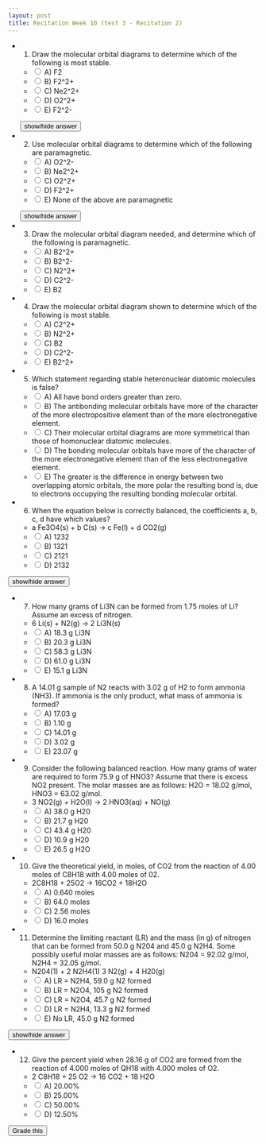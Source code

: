```yaml
---
layout: post
title: Recitation Week 10 (test 3 - Recitation 2)
---
```


+ 1) Draw the molecular orbital diagrams to determine which of the following is most stable.
  + <input name="1" type="radio" value="a"/> A) F2
  + <input name="1" type="radio" value="b"/> B) F2^2+
  + <input name="1" type="radio" value="c"/> C) Ne2^2+
  + <input name="1" type="radio" value="d"/> D) O2^2+
  + <input name="1" type="radio" value="e"/> E) F2^2-

  <span id="a1" style="display:none">![](../../../assets/2016-10-24-recitation-week-10-test-3-recitation-2-28b22.png)</span>

  <input type="button" onclick="$('#a1').toggle();" value="show/hide answer"/>

+ 2) Use molecular orbital diagrams to determine which of the following are paramagnetic.
  + <input name="2" type="radio" value="a"/> A) O2^2-
  + <input name="2" type="radio" value="b"/> B) Ne2^2+
  + <input name="2" type="radio" value="c"/> C) O2^2+
  + <input name="2" type="radio" value="d"/> D) F2^2+
  + <input name="2" type="radio" value="e"/> E) None of the above are paramagnetic

  <span id="a2" style="display:none">At six or twelve valence electrons, it is paramagnetic</span>

  <input type="button" onclick="$('#a2').toggle();" value="show/hide answer"/>

+ 3) Draw the molecular orbital diagram needed, and determine which of the following is paramagnetic.
  + <input name="3" type="radio" value="a"/> A) B2^2+
  + <input name="3" type="radio" value="b"/> B) B2^2-
  + <input name="3" type="radio" value="c"/> C) N2^2+
  + <input name="3" type="radio" value="d"/> D) C2^2-
  + <input name="3" type="radio" value="e"/> E) B2


+ 4) Draw the molecular orbital diagram shown to determine which of the following is most stable.
  + <input name="4" type="radio" value="a"/> A) C2^2+
  + <input name="4" type="radio" value="b"/> B) N2^2+
  + <input name="4" type="radio" value="c"/> C) B2
  + <input name="4" type="radio" value="d"/> D) C2^2-
  + <input name="4" type="radio" value="e"/> E) B2^2+
+ 5) Which statement regarding stable heteronuclear diatomic molecules is false?
  + <input name="5" type="radio" value="a"/> A) All have bond orders greater than zero.
  + <input name="5" type="radio" value="b"/> B) The antibonding molecular orbitals have more of the character of the more electropositive element than of the more electronegative element.
  + <input name="5" type="radio" value="c"/> C) Their molecular orbital diagrams are more symmetrical than those of homonuclear diatomic molecules.
  + <input name="5" type="radio" value="d"/> D) The bonding molecular orbitals have more of the character of the more electronegative element than of the less electronegative element.
  + <input name="5" type="radio" value="e"/> E) The greater is the difference in energy between two overlapping atomic orbitals, the more polar the resulting bond is, due to electrons occupying the resulting bonding molecular orbital.
+ 6) When the equation below is correctly balanced, the coefficients a, b, c, d have which values?
  + a Fe3O4(s) + b C(s) -> c Fe(l) + d CO2(g)
  + <input name="6" type="radio" value="a"/> A) 1232
  + <input name="6" type="radio" value="b"/> B) 1321
  + <input name="6" type="radio" value="c"/> C) 2121
  + <input name="6" type="radio" value="d"/> D) 2132

<span id="a3" style="display:none">![](../../../assets/2016-10-24-recitation-week-10-test-3-recitation-2-eb86b.png)</span>

<input type="button" onclick="$('#a3').toggle();" value="show/hide answer"/>

+ 7) How many grams of Li3N can be formed from 1.75 moles of Li? Assume an excess of nitrogen.
  + 6 Li(s) + N2(g) -> 2 Li3N(s)
  + <input name="7" type="radio" value="a"/> A) 18.3 g Li3N
  + <input name="7" type="radio" value="b"/> B) 20.3 g Li3N
  + <input name="7" type="radio" value="c"/> C) 58.3 g Li3N
  + <input name="7" type="radio" value="d"/> D) 61.0 g Li3N
  + <input name="7" type="radio" value="e"/> E) 15.1 g Li3N
+ 8) A 14.01 g sample of N2 reacts with 3.02 g of H2 to form ammonia (NH3). If ammonia is the only product, what mass of ammonia is formed?
  + <input name="8" type="radio" value="a"/> A) 17.03 g
  + <input name="8" type="radio" value="a"/> B) 1.10 g
  + <input name="8" type="radio" value="a"/> C) 14.01 g
  + <input name="8" type="radio" value="a"/> D) 3.02 g
  + <input name="8" type="radio" value="a"/> E) 23.07 g
+ 9) Consider the following balanced reaction. How many grams of water are required to form 75.9 g of HNO3? Assume that there is excess NO2 present. The molar masses are as follows: H2O = 18.02 g/mol, HNO3 = 63.02 g/mol.
  + 3 NO2(g) + H2O(l) -> 2 HNO3(aq) + NO(g)
  + <input name="9" type="radio" value="a"/> A) 38.0 g H20
  + <input name="9" type="radio" value="b"/> B) 21.7 g H20
  + <input name="9" type="radio" value="c"/> C) 43.4 g H20
  + <input name="9" type="radio" value="d"/> D) 10.9 g H20
  + <input name="9" type="radio" value="e"/> E) 26.5 g H2O
+ 10) Give the theoretical yield, in moles, of CO2 from the reaction of 4.00 moles of C8H18 with 4.00 moles of 02.
  + 2C8H18 + 25O2 -> 16CO2 + 18H2O
  + <input name="10" type="radio" value="a"/> A) 0.640 moles
  + <input name="10" type="radio" value="b"/> B) 64.0 moles
  + <input name="10" type="radio" value="c"/> C) 2.56 moles
  + <input name="10" type="radio" value="d"/> D) 16.0 moles
+ 11) Determine the limiting reactant (LR) and the mass (in g) of nitrogen that can be formed from 50.0 g N204 and 45.0 g N2H4. Some possibly useful molar masses are as follows: N204 = 92.02 g/mol, N2H4 = 32.05 g/mol.
  + N204(1) + 2 N2H4(1) 3 N2(g) + 4 H20(g)
  + <input name="11" type="radio" value="a"/> A) LR = N2H4, 59.0 g N2 formed
  + <input name="11" type="radio" value="b"/> B) LR = N2O4, 105 g N2 formed
  + <input name="11" type="radio" value="c"/> C) LR = N2O4, 45.7 g N2 formed
  + <input name="11" type="radio" value="d"/> D) LR = N2H4, 13.3 g N2 formed
  + <input name="11" type="radio" value="e"/> E) No LR, 45.0 g N2 formed

<span id="a11" style="display:none"><img  src="../../../assets/2016-10-24-recitation-week-10-test-3-recitation-2-2b6f0.png"/></span>

<input type="button" onclick="$('#a11').toggle();" value="show/hide answer"/>

+ 12) Give the percent yield when 28.16 g of CO2 are formed from the reaction of 4.000 moles of QH18 with 4.000 moles of O2.
  + 2 C8H18 + 25 O2 -> 16 CO2 + 18 H2O
  + <input name="12" type="radio" value="a"/> A) 20.00%
  + <input name="12" type="radio" value="b"/> B) 25.00%
  + <input name="12" type="radio" value="c"/> C) 50.00%
  + <input name="12" type="radio" value="d"/> D) 12.50%

<script>
var answers = ["d", "d", "e", "d", "c", "a", "b", "a", "d", "c", "c", "b"];
function getAnswer(number) {
  return $("input[name*="+number+"]:checked").val()
}
function validate() {
  var any = false;
  for (var i = 1; i < answers.length+1; i++) {
    var answer = getAnswer(i);
    if (!answer) {
      $("input[name*="+i+"]").parent().css("background-color","#F6F169");
      any = true;
    }
    else {
      $("input[name*="+i+"]").parent().css("background-color","");
    }
  }
  if (any) {
    toastr.error("You did not answer every question!");
  }
  return !any;
}
function grade() {
  if (!validate()) return;
  var correct = 0;
  for (var i = 1; i < answers.length+1; i++) {
    var answer = getAnswer(i);
    if (answers[i-1] == answer) {
      $("input[name*="+i+"]").parent().css("background-color","#A5FFB9");
      correct++;
    }
    else {
      $("input[name*="+i+"]").parent().css("background-color","#FFA5A5");
    }
  }
  toastr.success("Your grade is "+ ((correct/answers.length) * 100).toFixed(2) + " out of 100");
}
</script>

<input type="button" value="Grade this" onclick="grade()"/>
